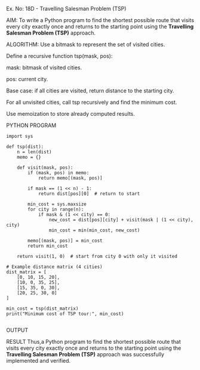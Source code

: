 Ex. No: 18D - Travelling Salesman Problem (TSP)

AIM:
To write a Python program to find the shortest possible route that visits every city exactly once and returns to the starting point using the **Travelling Salesman Problem (TSP)** approach.

ALGORITHM:
Use a bitmask to represent the set of visited cities.

Define a recursive function tsp(mask, pos):

mask: bitmask of visited cities.

pos: current city.

Base case: if all cities are visited, return distance to the starting city.

For all unvisited cities, call tsp recursively and find the minimum cost.

Use memoization to store already computed results.



PYTHON PROGRAM

```
import sys

def tsp(dist):
    n = len(dist)
    memo = {}

    def visit(mask, pos):
        if (mask, pos) in memo:
            return memo[(mask, pos)]

        if mask == (1 << n) - 1:
            return dist[pos][0]  # return to start

        min_cost = sys.maxsize
        for city in range(n):
            if mask & (1 << city) == 0:
                new_cost = dist[pos][city] + visit(mask | (1 << city), city)
                min_cost = min(min_cost, new_cost)

        memo[(mask, pos)] = min_cost
        return min_cost

    return visit(1, 0)  # start from city 0 with only it visited

# Example distance matrix (4 cities)
dist_matrix = [
    [0, 10, 15, 20],
    [10, 0, 35, 25],
    [15, 35, 0, 30],
    [20, 25, 30, 0]
]

min_cost = tsp(dist_matrix)
print("Minimum cost of TSP tour:", min_cost)


```
OUTPUT


RESULT
Thus,a Python program to find the shortest possible route that visits every city exactly once and returns to the starting point using the **Travelling Salesman Problem (TSP)** approach  was successfully implemented and verified.

